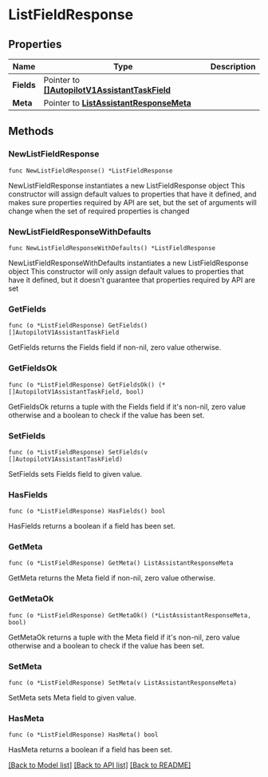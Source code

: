 # ListFieldResponse

## Properties

Name | Type | Description
------------ | ------------- | -------------
**Fields** | Pointer to [**[]AutopilotV1AssistantTaskField**](AutopilotV1AssistantTaskField.md) |  | [optional] 
**Meta** | Pointer to [**ListAssistantResponseMeta**](ListAssistantResponse_meta.md) |  | [optional] 

## Methods

### NewListFieldResponse

`func NewListFieldResponse() *ListFieldResponse`

NewListFieldResponse instantiates a new ListFieldResponse object
This constructor will assign default values to properties that have it defined,
and makes sure properties required by API are set, but the set of arguments
will change when the set of required properties is changed

### NewListFieldResponseWithDefaults

`func NewListFieldResponseWithDefaults() *ListFieldResponse`

NewListFieldResponseWithDefaults instantiates a new ListFieldResponse object
This constructor will only assign default values to properties that have it defined,
but it doesn't guarantee that properties required by API are set

### GetFields

`func (o *ListFieldResponse) GetFields() []AutopilotV1AssistantTaskField`

GetFields returns the Fields field if non-nil, zero value otherwise.

### GetFieldsOk

`func (o *ListFieldResponse) GetFieldsOk() (*[]AutopilotV1AssistantTaskField, bool)`

GetFieldsOk returns a tuple with the Fields field if it's non-nil, zero value otherwise
and a boolean to check if the value has been set.

### SetFields

`func (o *ListFieldResponse) SetFields(v []AutopilotV1AssistantTaskField)`

SetFields sets Fields field to given value.

### HasFields

`func (o *ListFieldResponse) HasFields() bool`

HasFields returns a boolean if a field has been set.

### GetMeta

`func (o *ListFieldResponse) GetMeta() ListAssistantResponseMeta`

GetMeta returns the Meta field if non-nil, zero value otherwise.

### GetMetaOk

`func (o *ListFieldResponse) GetMetaOk() (*ListAssistantResponseMeta, bool)`

GetMetaOk returns a tuple with the Meta field if it's non-nil, zero value otherwise
and a boolean to check if the value has been set.

### SetMeta

`func (o *ListFieldResponse) SetMeta(v ListAssistantResponseMeta)`

SetMeta sets Meta field to given value.

### HasMeta

`func (o *ListFieldResponse) HasMeta() bool`

HasMeta returns a boolean if a field has been set.


[[Back to Model list]](../README.md#documentation-for-models) [[Back to API list]](../README.md#documentation-for-api-endpoints) [[Back to README]](../README.md)


